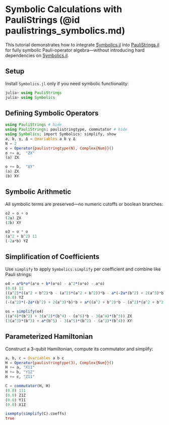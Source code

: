 # Symbolic Calculations with PauliStrings (@id paulistrings_symbolics.md)

This tutorial demonstrates how to integrate [Symbolics.jl](https://github.com/JuliaSymbolics/Symbolics.jl) into
[PauliStrings.jl](https://github.com/nicolasloizeau/PauliStrings.jl) for fully symbolic Pauli-operator
algebra—without introducing hard dependencies on [Symbolics.jl](https://github.com/JuliaSymbolics/Symbolics.jl).

## Setup

Install `Symbolics.jl` only if you need symbolic functionality:

```julia
julia> using PauliStrings
julia> using Symbolics
```

## Defining Symbolic Operators

```julia
using PauliStrings # hide
using PauliStrings: paulistringtype, commutator # hide
using Symbolics; import Symbolics: simplify, show
a, b, γ, Δ = @variables a b γ Δ
N = 2
o = Operator{paulistringtype(N), Complex{Num}}()
o += a,  "ZX"
(a) ZX

o += b,  "XY"
(a) ZX
(b) XY
```


## Symbolic Arithmetic

All symbolic terms are preserved—no numeric cutoffs or boolean branches:

```julia
o2 = o + o
(2a) ZX
(2b) XY

o3 = o * o
(a^2 + b^2) 11
(-2a*b) YZ
```

## Simplification of Coefficients

Use `simplify` to apply `Symbolics.simplify` per coefficient and combine like Pauli strings:

```julia
o4 = a*b*o*(a*o + b*(o*o) - a^2*(o*o) - a*o)
(0.0) 11
((a^2)*((a^2 + b^2)*b - (a^2)*(a^2 + b^2))*b - a*(-2a*(b^2) + 2(a^3)*b)*(b^2)) ZX
(0.0) YZ
(-(a^2)*(-2a*(b^2) + 2(a^3)*b)*b + a*((a^2 + b^2)*b - (a^2)*(a^2 + b^2))*(b^2)) XY

os = simplify(o4)
((a^4)*(b^2) + 3(a^2)*(b^4) - (a^6)*b - 3(a^4)*(b^3)) ZX
(3(a^3)*(b^3) + a*(b^5) - 3(a^5)*(b^2) - (a^3)*(b^4)) XY
```

## Parameterized Hamiltonian

Construct a 3-qubit Hamiltonian, compute its commutator and simplify:

```julia
a, b, c = @variables a b c
H = Operator{paulistringtype(3), Complex{Num}}()
H += a, "X11"
H += b, "Y1Z"
H += c, "Z11"

C = commutator(H, H)
(0.0) 111
(0.0) Z1Z
(0.0) Y11
(0.0) X1Z

isempty(simplify(C).coeffs)
true
```
